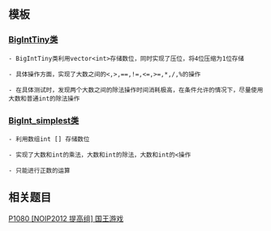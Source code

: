 ## 模板
### [BigIntTiny类](https://github.com/qxf-72/Codeforces-Cpp/blob/main/copypasta/math/BigIntTiny.cpp)

    - BigIntTiny类利用vector<int>存储数位，同时实现了压位，将4位压缩为1位存储

    - 具体操作方面，实现了大数之间的<,>,==,!=,<=,>=,*,/,%的操作

    - 在具体测试时，发现两个大数之间的除法操作时间消耗极高，在条件允许的情况下，尽量使用大数和普通int的除法操作



### [BigInt_simplest类](https://github.com/qxf-72/Codeforces-Cpp/blob/main/copypasta/math/BigInt_simplest.cpp)

    - 利用数组int [] 存储数位

    - 实现了大数和int的乘法，大数和int的除法，大数和int的<操作

    - 只能进行正数的运算  
  


## 相关题目
[P1080 [NOIP2012 提高组] 国王游戏](https://www.luogu.com.cn/problem/P1080)
